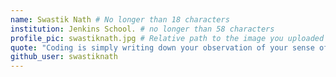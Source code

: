 ```yaml
---
name: Swastik Nath # No longer than 18 characters
institution: Jenkins School. # no longer than 58 characters
profile_pic: swastiknath.jpg # Relative path to the image you uploaded
quote: "Coding is simply writing down your observation of your sense of the environment." # No longer than 100 characters
github_user: swastiknath
---
```


